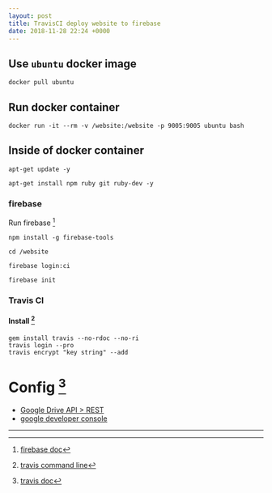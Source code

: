 ```yaml
---
layout: post
title: TravisCI deploy website to firebase
date: 2018-11-28 22:24 +0000
---
```



## Use `ubuntu` docker image
```
docker pull ubuntu
```

## Run docker container
```
docker run -it --rm -v /website:/website -p 9005:9005 ubuntu bash
```

## Inside of docker container
```
apt-get update -y

apt-get install npm ruby git ruby-dev -y

```

### firebase
Run firebase [^1]
```
npm install -g firebase-tools

cd /website

firebase login:ci

firebase init
```

### Travis CI
#### Install [^2]

```
gem install travis --no-rdoc --no-ri
travis login --pro
travis encrypt "key string" --add
```

# Config [^3]

* [Google Drive API > REST](https://developers.google.com/drive/api/v3/quickstart/php)
* [google developer console](https://console.developers.google.com)



[^1]: [firebase doc](https://firebase.google.com/docs/cli/?authuser=0)
[^2]: [travis command line](https://github.com/travis-ci/travis.rb#ubuntu)
[^3]: [travis doc](https://docs.travis-ci.com/user/deployment/firebase/)


---
